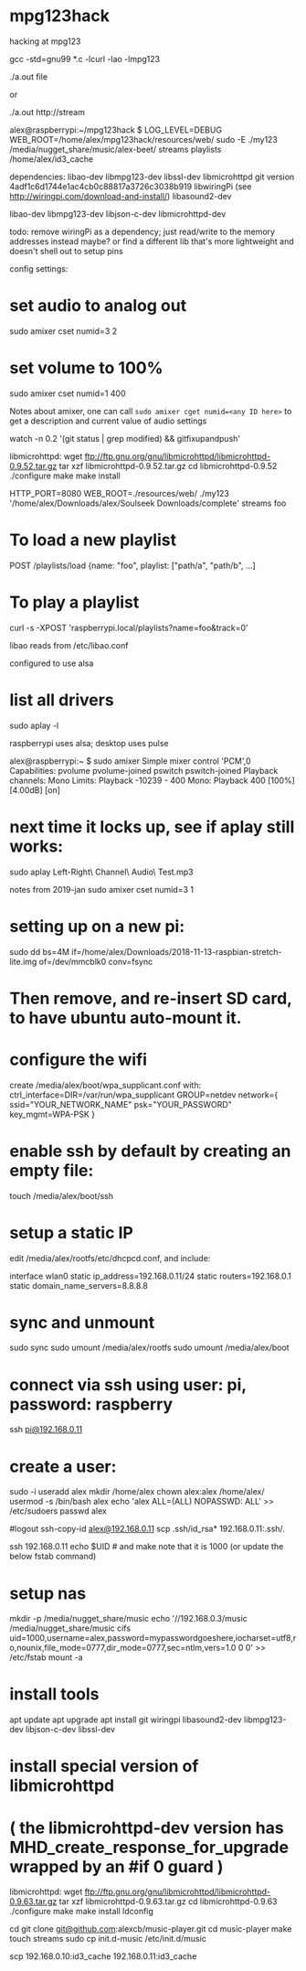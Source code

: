# mpg123hack
hacking at mpg123

gcc -std=gnu99 *.c -lcurl -lao -lmpg123

./a.out file

or 

./a.out http://stream

alex@raspberrypi:~/mpg123hack $ LOG_LEVEL=DEBUG WEB_ROOT=/home/alex/mpg123hack/resources/web/ sudo -E ./my123 /media/nugget_share/music/alex-beet/ streams playlists /home/alex/id3_cache


dependencies:
 libao-dev
 libmpg123-dev
 libssl-dev
 libmicrohttpd git version 4adf1c6d1744e1ac4cb0c88817a3726c3038b919
 libwiringPi (see http://wiringpi.com/download-and-install/)
 libasound2-dev

libao-dev libmpg123-dev libjson-c-dev libmicrohttpd-dev

todo:
 remove wiringPi as a dependency; just read/write to the memory addresses instead maybe? or find a different lib that's
 more lightweight and doesn't shell out to setup pins


config settings:
  # set audio to analog out
  sudo amixer cset numid=3 2
  # set volume to 100%
  sudo amixer cset numid=1 400

Notes about amixer, one can call `sudo amixer cget numid=<any ID here>` to get a description and current value of audio settings



watch -n 0.2 '(git status | grep modified) && gitfixupandpush'




libmicrohttpd:
wget ftp://ftp.gnu.org/gnu/libmicrohttpd/libmicrohttpd-0.9.52.tar.gz
tar xzf libmicrohttpd-0.9.52.tar.gz
cd libmicrohttpd-0.9.52
./configure
make
make install



HTTP_PORT=8080 WEB_ROOT=./resources/web/ ./my123 '/home/alex/Downloads/alex/Soulseek Downloads/complete' streams foo



# To load a new playlist
POST /playlists/load
{name: "foo", playlist: ["path/a", "path/b", ...]

# To play a playlist
curl -s -XPOST 'raspberrypi.local/playlists?name=foo&track=0'

libao
reads from /etc/libao.conf

configured to use alsa

# list all drivers
sudo aplay -l

raspberrypi uses alsa; desktop uses pulse
 
alex@raspberrypi:~ $ sudo amixer
Simple mixer control 'PCM',0
  Capabilities: pvolume pvolume-joined pswitch pswitch-joined
  Playback channels: Mono
  Limits: Playback -10239 - 400
  Mono: Playback 400 [100%] [4.00dB] [on]

# next time it locks up, see if aplay still works:
sudo aplay Left-Right\ Channel\ Audio\ Test.mp3

notes from 2019-jan
sudo amixer cset numid=3 1





# setting up on a new pi:
sudo dd bs=4M if=/home/alex/Downloads/2018-11-13-raspbian-stretch-lite.img of=/dev/mmcblk0 conv=fsync

# Then remove, and re-insert SD card, to have ubuntu auto-mount it.

# configure the wifi
create /media/alex/boot/wpa_supplicant.conf with:
ctrl_interface=DIR=/var/run/wpa_supplicant GROUP=netdev
network={
    ssid="YOUR_NETWORK_NAME"
    psk="YOUR_PASSWORD"
    key_mgmt=WPA-PSK
}

# enable ssh by default by creating an empty file:
touch /media/alex/boot/ssh

# setup a static IP
edit /media/alex/rootfs/etc/dhcpcd.conf, and include:

interface wlan0
static ip_address=192.168.0.11/24
static routers=192.168.0.1
static domain_name_servers=8.8.8.8

# sync and unmount
sudo sync
sudo umount /media/alex/rootfs 
sudo umount /media/alex/boot 


# connect via ssh using user: pi, password: raspberry
ssh pi@192.168.0.11

# create a user:
sudo -i
useradd alex
mkdir /home/alex
chown alex:alex /home/alex/
usermod -s /bin/bash alex
echo 'alex ALL=(ALL) NOPASSWD: ALL' >> /etc/sudoers
passwd alex

#logout
ssh-copy-id alex@192.168.0.11
scp  .ssh/id_rsa* 192.168.0.11:.ssh/.

ssh 192.168.0.11
echo $UID # and make note that it is 1000 (or update the below fstab command)

# setup nas
mkdir -p /media/nugget_share/music
echo '//192.168.0.3/music /media/nugget_share/music cifs uid=1000,username=alex,password=mypasswordgoeshere,iocharset=utf8,ro,nounix,file_mode=0777,dir_mode=0777,sec=ntlm,vers=1.0 0 0' >> /etc/fstab
mount -a

# install tools
apt update
apt upgrade
apt install git wiringpi libasound2-dev libmpg123-dev libjson-c-dev libssl-dev

# install special version of libmicrohttpd
# ( the libmicrohttpd-dev version has MHD_create_response_for_upgrade wrapped by an #if 0 guard ) 
libmicrohttpd:
wget ftp://ftp.gnu.org/gnu/libmicrohttpd/libmicrohttpd-0.9.63.tar.gz
tar xzf libmicrohttpd-0.9.63.tar.gz
cd libmicrohttpd-0.9.63
./configure
make
make install
ldconfig

cd
git clone git@github.com:alexcb/music-player.git
cd music-player
make
touch streams
sudo cp init.d-music /etc/init.d/music

scp 192.168.0.10:id3_cache 192.168.0.11:id3_cache
